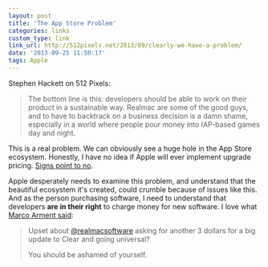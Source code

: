 ```yaml
---
layout: post
title: 'The App Store Problem'
categories: links
custom_type: link
link_url: http://512pixels.net/2013/09/clearly-we-have-a-problem/
date: '2013-09-25 11:50:17'
tags: Apple
---
```

Stephen Hackett on 512 Pixels:

>The bottom line is this: developers should be able to work on their product in a sustainable way. Realmac are some of the good guys, and to have to backtrack on a business decision is a damn shame, especially in a world where people pour money into IAP-based games day and night.

This is a real problem. We can obviously see a huge hole in the App Store ecosystem. Honestly, I have no idea if Apple will ever implement upgrade pricing. [Signs point to no](http://www.imore.com/apple-puts-its-price-tag-where-its-policy-charges-full-price-logic-pro-x-mac-app-store). 

Apple desperately needs to examine this problem, and understand that the beautiful ecosystem it's created, could crumble because of issues like this. And as the person purchasing software, I need to understand that developers **are in their right** to charge money for new software. I love what [Marco Arment said](https://twitter.com/marcoarment/status/382899550341853184):

>Upset about [@realmacsoftware](https://twitter.com/realmacsoftware) asking for another 3 dollars for a big update to Clear and going universal?
>
>You should be ashamed of yourself.